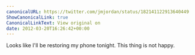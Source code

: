 ```yaml
---
canonicalURL: https://twitter.com/jmjordan/status/182141122913640449
ShowCanonicalLink: true
CanonicalLinkText: View original on
date: 2012-03-20T16:26:42+00:00
---
```

Looks like I'll be restoring my phone tonight. This thing is not happy.